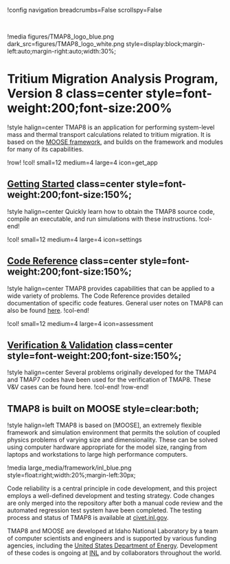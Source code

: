 !config navigation breadcrumbs=False scrollspy=False

&nbsp;

!media figures/TMAP8_logo_blue.png dark_src=figures/TMAP8_logo_white.png style=display:block;margin-left:auto;margin-right:auto;width:30%;

# Tritium Migration Analysis Program, Version 8 class=center style=font-weight:200;font-size:200%

!style halign=center
TMAP8 is an application for performing system-level mass and thermal transport
calculations related to tritium migration. It is based on the
[MOOSE framework](https://mooseframework.inl.gov), and builds on the framework
and modules for many of its capabilities.

!row!
!col! small=12 medium=4 large=4 icon=get_app
## [Getting Started](getting_started/installation.md) class=center style=font-weight:200;font-size:150%;

!style halign=center
Quickly learn how to obtain the TMAP8 source code, compile an executable, and
run simulations with these instructions.
!col-end!

!col! small=12 medium=4 large=4 icon=settings

## [Code Reference](syntax/index.md) class=center style=font-weight:200;font-size:150%;

!style halign=center
TMAP8 provides capabilities that can be applied to a wide variety of problems.
The Code Reference provides detailed documentation of specific code features.
General user notes on TMAP8 can also be found [here](getting_started/user_notes.md).
!col-end!

!col! small=12 medium=4 large=4 icon=assessment
## [Verification & Validation](verification_and_validation/index.md) class=center style=font-weight:200;font-size:150%;

!style halign=center
Several problems originally developed for the TMAP4 and TMAP7 codes have been used for the
verification of TMAP8. These V&V cases can be found here.
!col-end!
!row-end!

## TMAP8 is built on MOOSE style=clear:both;

!style halign=left
TMAP8 is based on [MOOSE], an extremely flexible framework and simulation environment
that permits the solution of coupled physics problems of varying size and dimensionality.
These can be solved using computer hardware appropriate for the model size, ranging from
laptops and workstations to large high performance computers.

!media large_media/framework/inl_blue.png style=float:right;width:20%;margin-left:30px;

Code reliability is a central principle in code development, and this project
employs a well-defined development and testing strategy.  Code changes are only
merged into the repository after both a manual code review and the automated
regression test system have been completed.  The testing process and status of
TMAP8 is available at [civet.inl.gov](https://civet.inl.gov/repo/530/).

TMAP8 and MOOSE are developed at Idaho National Laboratory by a team of
computer scientists and engineers and is supported by various funding agencies,
including the [United States Department of Energy](http://energy.gov).  Development
of these codes is ongoing at [INL](https://www.inl.gov) and by collaborators
throughout the world.
